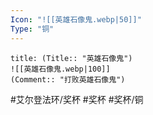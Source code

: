 ```yaml
---
Icon: "![[英雄石像鬼.webp|50]]"
Type: "铜"
---
```

```ad-common-bronze-trophy
title: (Title:: "英雄石像鬼")
![[英雄石像鬼.webp|100]]
(Comment:: "打败英雄石像鬼")
```

#艾尔登法环/奖杯 #奖杯 #奖杯/铜